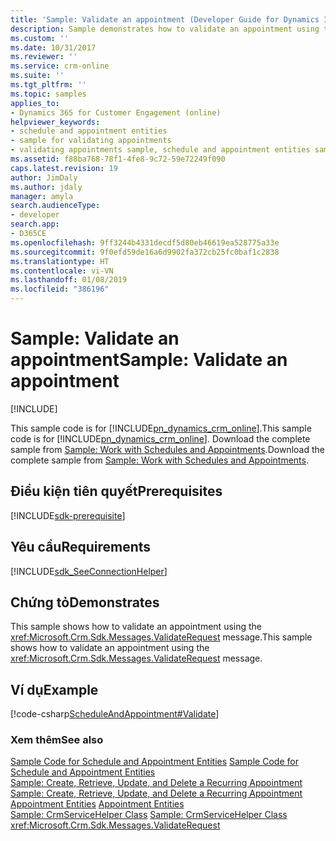 ```yaml
---
title: 'Sample: Validate an appointment (Developer Guide for Dynamics 365 for Customer Engagement) | MicrosoftDocs'
description: Sample demonstrates how to validate an appointment using the ValidateRequest message.
ms.custom: ''
ms.date: 10/31/2017
ms.reviewer: ''
ms.service: crm-online
ms.suite: ''
ms.tgt_pltfrm: ''
ms.topic: samples
applies_to:
- Dynamics 365 for Customer Engagement (online)
helpviewer_keywords:
- schedule and appointment entities
- sample for validating appointments
- validating appointments sample, schedule and appointment entities samples
ms.assetid: f88ba768-78f1-4fe8-9c72-59e72249f090
caps.latest.revision: 19
author: JimDaly
ms.author: jdaly
manager: amyla
search.audienceType:
- developer
search.app:
- D365CE
ms.openlocfilehash: 9ff3244b4331decdf5d80eb46619ea528775a33e
ms.sourcegitcommit: 9f0efd59de16a6d9902fa372cb25fc0baf1c2838
ms.translationtype: HT
ms.contentlocale: vi-VN
ms.lasthandoff: 01/08/2019
ms.locfileid: "386196"
---
```

# <a name="sample-validate-an-appointment"></a><span data-ttu-id="19065-103">Sample: Validate an appointment</span><span class="sxs-lookup"><span data-stu-id="19065-103">Sample: Validate an appointment</span></span>

[!INCLUDE[](../includes/cc_applies_to_update_9_0_0.md)]

<span data-ttu-id="19065-104">This sample code is for [!INCLUDE[pn_dynamics_crm_online](../includes/pn-dynamics-crm-online.md)].</span><span class="sxs-lookup"><span data-stu-id="19065-104">This sample code is for [!INCLUDE[pn_dynamics_crm_online](../includes/pn-dynamics-crm-online.md)].</span></span> <span data-ttu-id="19065-105">Download the complete sample from [Sample: Work with Schedules and Appointments](https://code.msdn.microsoft.com/Schedule-and-Appointment-93ed80c0).</span><span class="sxs-lookup"><span data-stu-id="19065-105">Download the complete sample from [Sample: Work with Schedules and Appointments](https://code.msdn.microsoft.com/Schedule-and-Appointment-93ed80c0).</span></span> 

## <a name="prerequisites"></a><span data-ttu-id="19065-106">Điều kiện tiên quyết</span><span class="sxs-lookup"><span data-stu-id="19065-106">Prerequisites</span></span>
[!INCLUDE[sdk-prerequisite](../includes/sdk-prerequisite.md)]
  
## <a name="requirements"></a><span data-ttu-id="19065-107">Yêu cầu</span><span class="sxs-lookup"><span data-stu-id="19065-107">Requirements</span></span>  
[!INCLUDE[sdk_SeeConnectionHelper](../includes/sdk-seeconnectionhelper.md)]
  
## <a name="demonstrates"></a><span data-ttu-id="19065-108">Chứng tỏ</span><span class="sxs-lookup"><span data-stu-id="19065-108">Demonstrates</span></span>  
 <span data-ttu-id="19065-109">This sample shows how to validate an appointment using the <xref:Microsoft.Crm.Sdk.Messages.ValidateRequest> message.</span><span class="sxs-lookup"><span data-stu-id="19065-109">This sample shows how to validate an appointment using the <xref:Microsoft.Crm.Sdk.Messages.ValidateRequest> message.</span></span>  
  
## <a name="example"></a><span data-ttu-id="19065-110">Ví dụ</span><span class="sxs-lookup"><span data-stu-id="19065-110">Example</span></span>  
 [!code-csharp[ScheduleAndAppointment#Validate](../snippets/csharp/CRMV8/scheduleandappointment/cs/validate.cs#validate)]  
  
### <a name="see-also"></a><span data-ttu-id="19065-111">Xem thêm</span><span class="sxs-lookup"><span data-stu-id="19065-111">See also</span></span>  
 <span data-ttu-id="19065-112">[Sample Code for Schedule and Appointment Entities](sample-code-schedule-appointment-entities.md) </span><span class="sxs-lookup"><span data-stu-id="19065-112">[Sample Code for Schedule and Appointment Entities](sample-code-schedule-appointment-entities.md) </span></span>  
 <span data-ttu-id="19065-113">[Sample: Create, Retrieve, Update, and Delete a Recurring Appointment](sample-create-retrieve-update-delete-recurring-appointment.md) </span><span class="sxs-lookup"><span data-stu-id="19065-113">[Sample: Create, Retrieve, Update, and Delete a Recurring Appointment](sample-create-retrieve-update-delete-recurring-appointment.md) </span></span>  
 <span data-ttu-id="19065-114">[Appointment Entities](appointment-entities.md) </span><span class="sxs-lookup"><span data-stu-id="19065-114">[Appointment Entities](appointment-entities.md) </span></span>  
 <span data-ttu-id="19065-115">[Sample: CrmServiceHelper Class](org-service/helper-code-serverconnection-class.md) </span><span class="sxs-lookup"><span data-stu-id="19065-115">[Sample: CrmServiceHelper Class](org-service/helper-code-serverconnection-class.md) </span></span>  
 <xref:Microsoft.Crm.Sdk.Messages.ValidateRequest>

